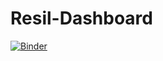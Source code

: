 # Resil-Dashboard
[![Binder](https://mybinder.org/badge_logo.svg)](https://mybinder.org/v2/gh/skoeb/Resil-Dashboard/master)
